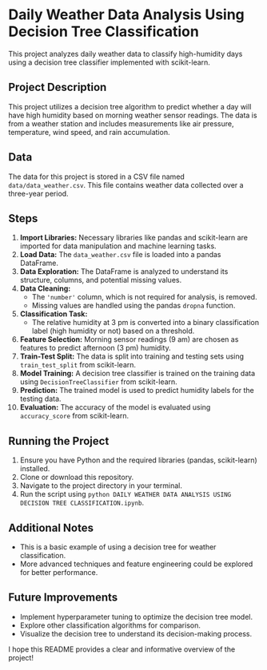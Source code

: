 # Daily Weather Data Analysis Using Decision Tree Classification

This project analyzes daily weather data to classify high-humidity days using a decision tree classifier implemented with scikit-learn.

## Project Description

This project utilizes a decision tree algorithm to predict whether a day will have high humidity based on morning weather sensor readings. The data is from a weather station and includes measurements like air pressure, temperature, wind speed, and rain accumulation.

## Data

The data for this project is stored in a CSV file named `data/data_weather.csv`. This file contains weather data collected over a three-year period.

##  Steps

1. **Import Libraries:** Necessary libraries like pandas and scikit-learn are imported for data manipulation and machine learning tasks.
2. **Load Data:** The `data_weather.csv` file is loaded into a pandas DataFrame.
3. **Data Exploration:** The DataFrame is analyzed to understand its structure, columns, and potential missing values.
4. **Data Cleaning:** 
    - The `'number'` column, which is not required for analysis, is removed.
    - Missing values are handled using the pandas `dropna` function.
5. **Classification Task:**
    - The relative humidity at 3 pm is converted into a binary classification label (high humidity or not) based on a threshold.
6. **Feature Selection:** Morning sensor readings (9 am) are chosen as features to predict afternoon (3 pm) humidity.
7. **Train-Test Split:** The data is split into training and testing sets using `train_test_split` from scikit-learn.
8. **Model Training:** A decision tree classifier is trained on the training data using `DecisionTreeClassifier` from scikit-learn.
9. **Prediction:** The trained model is used to predict humidity labels for the testing data.
10. **Evaluation:** The accuracy of the model is evaluated using `accuracy_score` from scikit-learn.

## Running the Project

1. Ensure you have Python and the required libraries (pandas, scikit-learn) installed.
2. Clone or download this repository.
3. Navigate to the project directory in your terminal.
4. Run the script using `python DAILY WEATHER DATA ANALYSIS USING DECISION TREE CLASSIFICATION.ipynb`.

## Additional Notes

* This is a basic example of using a decision tree for weather classification. 
* More advanced techniques and feature engineering could be explored for better performance.

## Future Improvements

* Implement hyperparameter tuning to optimize the decision tree model.
* Explore other classification algorithms for comparison.
* Visualize the decision tree to understand its decision-making process.

I hope this README provides a clear and informative overview of the project!
